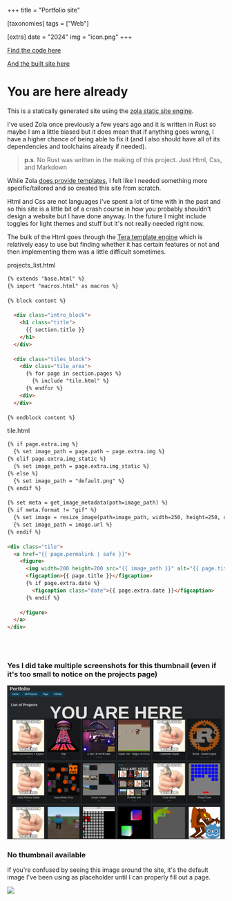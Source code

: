 +++
title = "Portfolio site"

[taxonomies]
tags = ["Web"]

[extra]
date = "2024"
img = "icon.png"
+++

[Find the code here](https://github.com/BrackenLo/portfolio_zola)

[And the built site here](https://github.com/BrackenLo/BrackenLo.github.io)


# You are here already

This is a statically generated site using the [zola static site engine](https://www.getzola.org/).

I've used Zola once previously a few years ago and it is written in Rust so maybe I am a little biased
but it does mean that if anything goes wrong, I have a higher chance of being able to fix it (and I
also should have all of its dependencies and toolchains already if needed). 

> **p.s**. No Rust was written in the making of this project. Just Html, Css, and Markdown

While Zola [does provide templates](https://www.getzola.org/themes/), I felt like I needed something more
specific/tailored and so created this site from scratch.

Html and Css are not languages i've spent a lot of time with in the past and so this site is a little bit
of a crash course in how you probably shouldn't design a website but I have done anyway. In the future I
might include toggles for light themes and stuff but it's not really needed right now.

The bulk of the Html goes through the [Tera template engine](https://www.getzola.org/themes/) which is
relatively easy to use but finding whether it has certain features or not and then implementing them was
a little difficult sometimes. 

projects_list.html
``` html
{% extends "base.html" %}
{% import "macros.html" as macros %}

{% block content %}

  <div class="intro_block">
    <h1 class="title">
      {{ section.title }}
    </h1>
  </div>

  <div class="tiles_block">
    <div class="tile_area">
      {% for page in section.pages %}
        {% include "tile.html" %}
      {% endfor %}
    <div>
  </div>

{% endblock content %}
```

tile.html
```html
{% if page.extra.img %}
  {% set image_path = page.path ~ page.extra.img %}
{% elif page.extra.img_static %}
  {% set image_path = page.extra.img_static %}
{% else %}
  {% set image_path = "default.png" %}
{% endif %}

{% set meta = get_image_metadata(path=image_path) %}
{% if meta.format != "gif" %}
  {% set image = resize_image(path=image_path, width=250, height=250, op="fill") %}
  {% set image_path = image.url %}
{% endif %}

<div class="tile">
  <a href="{{ page.permalink | safe }}">
    <figure>
      <img width=200 height=200 src="{{ image_path }}" alt="{{ page.title }}"/>
      <figcaption>{{ page.title }}</figcaption>
      {% if page.extra.date %}
        <figcaption class="date">{{ page.extra.date }}</figcaption>
      {% endif %}
      
    </figure>
  </a>
</div>
```

<br><br>

### Yes I did take multiple screenshots for this thumbnail (even if it's too small to notice on the projects page)

<img src = "icon.png">

<br>

### No thumbnail available

If you're confused by seeing this image around the site, it's the default image I've been using as 
placeholder until I can properly fill out a page.

<img src = "/default.png">

